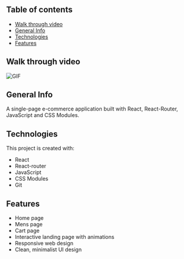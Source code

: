 ## Table of contents
* [Walk through video](#walk-through-video)
* [General Info](#general-info)
* [Technologies](#technologies)
* [Features](#features)

## Walk through video
<img src="" alt="GIF">

## General Info
A single-page e-commerce application built with React, React-Router, JavaScript and CSS Modules.


## Technologies
This project is created with:
* React
* React-router
* JavaScript
* CSS Modules
* Git

## Features
* Home page
* Mens page
* Cart page
* Interactive landing page with animations
* Responsive web design
* Clean, minimalist UI design
